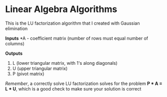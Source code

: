 # Linear Algebra Algorithms
This is the LU factorization algorithm that I created with Gaussian elimination

**Inputs**
*A - coefficient matrix (number of rows must equal number of columns)

**Outputs** 
1. L (lower triangular matrix, with 1's along diagonals)
2. U (upper triangular matrix)
3. P (pivot matrix)

*Remember*, a correctly solve LU factorization solves for the problem **P * A = L * U**, which is a good check to make sure your solution is correct

